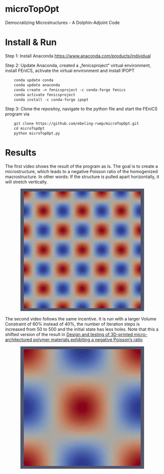 


# microTopOpt
Democratizing Microstructures - A Dolphin-Adjoint Code

# Install & Run

Step 1: Install Anaconda
https://www.anaconda.com/products/individual

Step 2: Update Anaconda, created a „fenicsproject“ virtual environment, install FEniCS, activate the virtual environment and install IPOPT

		conda update conda
		conda update anaconda
		conda create -n fenicsproject -c conda-forge fenics
		conda activate fenicsproject
		conda install -c conda-forge ipopt
       
Step 3: Clone the repositoy, navigate to the python file and start the FEniCS program via

		git clone https://github.com/ebeling-rump/microTopOpt.git
		cd microTopOpt
		python microTopOpt.py
  
# Results

The first video shows the result of the program as is. The goal is to create a microstructure, which leads to a negative Poisson ratio of the homogenized macrostructure. In other words: If the structure is pulled apart horizontally, it will stretch vertically. 

<p align="center">
  <img src="git_vid.gif" alt="animated" />
</p>

The second video follows the same incentive. It is run with a larger Volume Constraint of 60% instead of 40%, the number of iteration steps is increased from 50 to 500 and the initial state has less holes. Note that this a shifted version of the result in 
[Design and testing of 3D-printed micro-architectured polymer materials exhibiting a negative Poisson’s ratio](https://doi.org/10.1007/s00161-019-00851-6)

<p align="center">
  <img src="allcontrols_IPOPT_w1111_1.0_w1122_30_w2222_1.0_AT1111_0.2_AT1122_-0.1_AT2222_0.2_vc_0.6_GL_gamma_1e-05_GL_eps_1_niter_500_InEq_True_ndof_50_nu_T_-0.5_fst.gif" alt="animated" />
</p>

